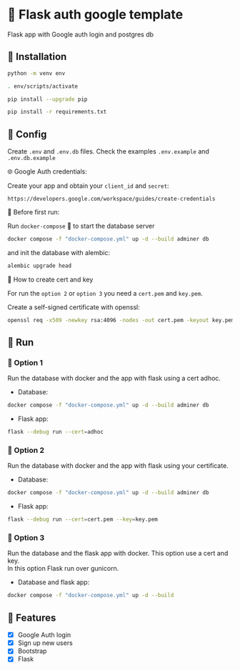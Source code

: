 # :key: Flask auth google template

Flask app with Google auth login and postgres db

## :floppy_disk: Installation

```bash
python -m venv env
```

```bash
. env/scripts/activate
```

```bash
pip install --upgrade pip
```

```bash
pip install -r requirements.txt
```

## :wrench: Config

Create `.env` and `.env.db` files. Check the examples `.env.example` and `.env.db.example`

:globe_with_meridians: Google Auth credentials:

Create your app and obtain your `client_id` and `secret`:

```http
https://developers.google.com/workspace/guides/create-credentials
```

:construction: Before first run:

Run `docker-compose` :whale: to start the database server

```bash
docker compose -f "docker-compose.yml" up -d --build adminer db
```

and init the database with alembic:

```bash
alembic upgrade head
```

:key: How to create cert and key

For run the `option 2` or `option 3` you need a `cert.pem` and `key.pem`.  

Create a self-signed certificate with openssl:

```bash
openssl req -x509 -newkey rsa:4096 -nodes -out cert.pem -keyout key.pem -days 365
```

## :runner: Run

### :1st_place_medal: Option 1

Run the database with docker and the app with flask using a cert adhoc.

- Database:

```bash
docker compose -f "docker-compose.yml" up -d --build adminer db
```

- Flask app:

```bash
flask --debug run --cert=adhoc
```

### :2nd_place_medal: Option 2

Run the database with docker and the app with flask using your certificate.

- Database:

```bash
docker compose -f "docker-compose.yml" up -d --build adminer db
```

- Flask app:

```bash
flask --debug run --cert=cert.pem --key=key.pem
```

### :3rd_place_medal: Option 3

Run the database and the flask app with docker. This option use a cert and key.  
In this option Flask run over gunicorn.

- Database and flask app:

```bash
docker compose -f "docker-compose.yml" up -d --build
```

## :pushpin: Features

- [x] Google Auth login
- [x] Sign up new users
- [x] Bootstrap
- [x] Flask
